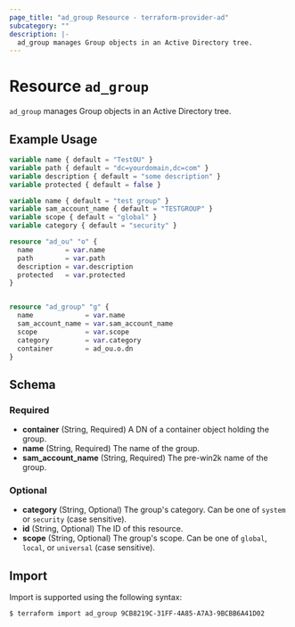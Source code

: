 ```yaml
---
page_title: "ad_group Resource - terraform-provider-ad"
subcategory: ""
description: |-
  ad_group manages Group objects in an Active Directory tree.
---
```


# Resource `ad_group`

`ad_group` manages Group objects in an Active Directory tree.

## Example Usage

```terraform
variable name { default = "TestOU" }
variable path { default = "dc=yourdomain,dc=com" }
variable description { default = "some description" }
variable protected { default = false }

variable name { default = "test group" }
variable sam_account_name { default = "TESTGROUP" }
variable scope { default = "global" }
variable category { default = "security" }

resource "ad_ou" "o" {
  name        = var.name
  path        = var.path
  description = var.description
  protected   = var.protected
}


resource "ad_group" "g" {
  name             = var.name
  sam_account_name = var.sam_account_name
  scope            = var.scope
  category         = var.category
  container        = ad_ou.o.dn
}
```

## Schema

### Required

- **container** (String, Required) A DN of a container object holding the group.
- **name** (String, Required) The name of the group.
- **sam_account_name** (String, Required) The pre-win2k name of the group.

### Optional

- **category** (String, Optional) The group's category. Can be one of `system` or `security` (case sensitive).
- **id** (String, Optional) The ID of this resource.
- **scope** (String, Optional) The group's scope. Can be one of `global`, `local`, or `universal` (case sensitive).

## Import

Import is supported using the following syntax:

```shell
$ terraform import ad_group 9CB8219C-31FF-4A85-A7A3-9BCBB6A41D02
```
